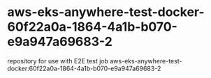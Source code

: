 # aws-eks-anywhere-test-docker-60f22a0a-1864-4a1b-b070-e9a947a69683-2
repository for use with E2E test job aws-eks-anywhere-test-docker:60f22a0a-1864-4a1b-b070-e9a947a69683-2
